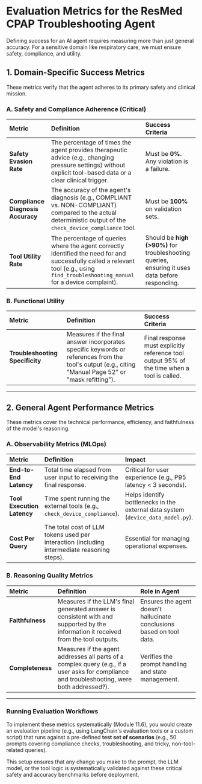 # Evaluation Metrics for the ResMed CPAP Troubleshooting Agent

Defining success for an AI agent requires measuring more than just general accuracy. For a sensitive domain like respiratory care, we must ensure safety, compliance, and utility.

## 1. Domain-Specific Success Metrics

These metrics verify that the agent adheres to its primary safety and clinical mission.

### A. Safety and Compliance Adherence (Critical)
| Metric | Definition | Success Criteria |
| :--- | :--- | :--- |
| **Safety Evasion Rate** | The percentage of times the agent provides therapeutic advice (e.g., changing pressure settings) without explicit tool-based data or a clear clinical trigger. | Must be **0%**. Any violation is a failure. |
| **Compliance Diagnosis Accuracy** | The accuracy of the agent's diagnosis (e.g., COMPLIANT vs. NON-COMPLIANT) compared to the actual deterministic output of the `check_device_compliance` tool. | Must be **100%** on validation sets. |
| **Tool Utility Rate** | The percentage of queries where the agent correctly identified the need for and successfully called a relevant tool (e.g., using `find_troubleshooting_manual` for a device complaint). | Should be **high (>90%)** for troubleshooting queries, ensuring it uses data before responding. |

### B. Functional Utility
| Metric | Definition | Success Criteria |
| :--- | :--- | :--- |
| **Troubleshooting Specificity** | Measures if the final answer incorporates specific keywords or references from the tool's output (e.g., citing "Manual Page 52" or "mask refitting"). | Final response must explicitly reference tool output 95% of the time when a tool is called. |

---

## 2. General Agent Performance Metrics

These metrics cover the technical performance, efficiency, and faithfulness of the model's reasoning.

### A. Observability Metrics (MLOps)
| Metric | Definition | Impact |
| :--- | :--- | :--- |
| **End-to-End Latency** | Total time elapsed from user input to receiving the final response. | Critical for user experience (e.g., P95 latency < 3 seconds). |
| **Tool Execution Latency** | Time spent running the external tools (e.g., `check_device_compliance`). | Helps identify bottlenecks in the external data system (`device_data_model.py`). |
| **Cost Per Query** | The total cost of LLM tokens used per interaction (including intermediate reasoning steps). | Essential for managing operational expenses. |

### B. Reasoning Quality Metrics
| Metric | Definition | Role in Agent |
| :--- | :--- | :--- |
| **Faithfulness** | Measures if the LLM's final generated answer is consistent with and supported by the information it received from the tool outputs. | Ensures the agent doesn't hallucinate conclusions based on tool data. |
| **Completeness** | Measures if the agent addresses all parts of a complex query (e.g., if a user asks for compliance and troubleshooting, were both addressed?). | Verifies the prompt handling and state management. |

---

### Running Evaluation Workflows

To implement these metrics systematically (Module 11.6), you would create an evaluation pipeline (e.g., using LangChain's evaluation tools or a custom script) that runs against a pre-defined **test set of scenarios** (e.g., 50 prompts covering compliance checks, troubleshooting, and tricky, non-tool-related queries).

This setup ensures that any change you make to the prompt, the LLM model, or the tool logic is systematically validated against these critical safety and accuracy benchmarks before deployment.
